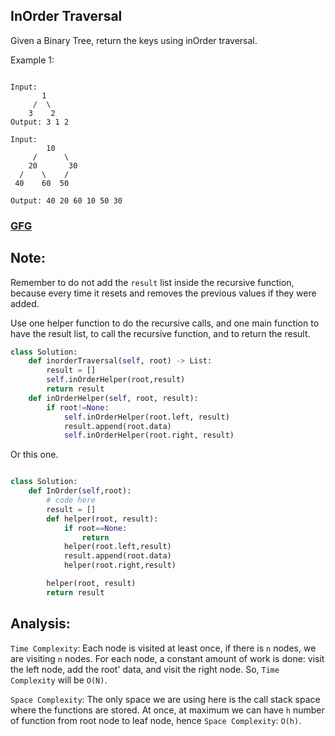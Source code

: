 ## InOrder Traversal

Given a Binary Tree, return the keys using inOrder traversal.

Example 1:

```plaintext

Input:
       1
     /  \
    3    2
Output: 3 1 2

Input:
        10
     /      \
    20       30
  /    \    /
 40    60  50

Output: 40 20 60 10 50 30
```

<h3><a href="https://www.geeksforgeeks.org/batch/dsa-python-self-paced/track/tree-basic-python/problem/inorder-traversal">GFG</a></h3>

## Note:

Remember to do not add the `result` list inside the recursive function, because every time it resets and removes the previous values if they were added.

Use one helper function to do the recursive calls, and one main function to have the result list, to call the recursive function, and to return the result.

```py
class Solution:
    def inorderTraversal(self, root) -> List:
        result = []
        self.inOrderHelper(root,result)
        return result
    def inOrderHelper(self, root, result):
        if root!=None:
            self.inOrderHelper(root.left, result)
            result.append(root.data)
            self.inOrderHelper(root.right, result)

```

Or this one.

```py

class Solution:
    def InOrder(self,root):
        # code here
        result = []
        def helper(root, result):
            if root==None:
                return
            helper(root.left,result)
            result.append(root.data)
            helper(root.right,result)

        helper(root, result)
        return result


```

## Analysis:

`Time Complexity`: Each node is visited at least once, if there is `n` nodes, we are visiting `n` nodes. For each node, a constant amount of work is done: visit the left node, add the root' data, and visit the right node.
So, `Time Complexity` will be `O(N)`.

`Space Complexity`: The only space we are using here is the call stack space where the functions are stored. At once, at maximum we can have `h` number of function from root node to leaf node, hence `Space Complexity`: `O(h)`.
